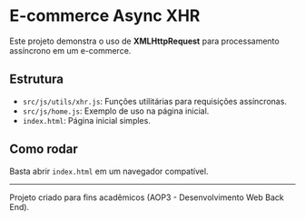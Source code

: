 # E-commerce Async XHR

Este projeto demonstra o uso de **XMLHttpRequest** para processamento assíncrono em um e-commerce.

## Estrutura
- `src/js/utils/xhr.js`: Funções utilitárias para requisições assíncronas.
- `src/js/home.js`: Exemplo de uso na página inicial.
- `index.html`: Página inicial simples.

## Como rodar
Basta abrir `index.html` em um navegador compatível.

---
Projeto criado para fins acadêmicos (AOP3 - Desenvolvimento Web Back End).
